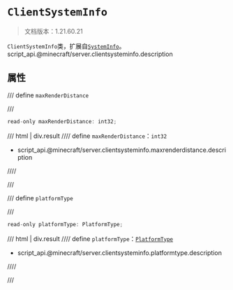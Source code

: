 # `ClientSystemInfo`

> 文档版本：1.21.60.21

`ClientSystemInfo`类，扩展自[`SystemInfo`](./systeminfo.md)。script_api.@minecraft/server.clientsysteminfo.description

## 属性

/// define
`maxRenderDistance`


///

```js
read-only maxRenderDistance: int32;
```

/// html | div.result
//// define
`maxRenderDistance`：`int32`

- script_api.@minecraft/server.clientsysteminfo.maxrenderdistance.description


////

///


/// define
`platformType`


///

```js
read-only platformType: PlatformType;
```

/// html | div.result
//// define
`platformType`：[`PlatformType`](./platformtype.md)

- script_api.@minecraft/server.clientsysteminfo.platformtype.description


////

///

